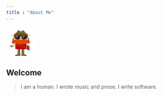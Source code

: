 ```yaml
---
title : "About Me"
---
```


<a href="/" text="When I press keys letters and punctuation sometimes appear on the surface."><img src="media/Wee-Free-Doiels-Summer-Reading.jpg" alt="When I press keys letters and punctuation sometimes appear on the surface."></a>

Welcome
-------

> I am a human. I wrote music and prose. I write software. 

